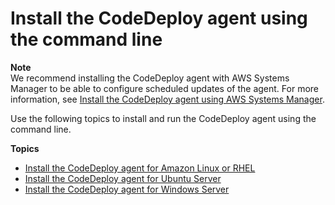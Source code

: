 # Install the CodeDeploy agent using the command line<a name="codedeploy-agent-operations-install-cli"></a>

**Note**  
We recommend installing the CodeDeploy agent with AWS Systems Manager to be able to configure scheduled updates of the agent\. For more information, see [Install the CodeDeploy agent using AWS Systems Manager](codedeploy-agent-operations-install-ssm.md)\.

Use the following topics to install and run the CodeDeploy agent using the command line\.

**Topics**
+ [Install the CodeDeploy agent for Amazon Linux or RHEL](codedeploy-agent-operations-install-linux.md)
+ [Install the CodeDeploy agent for Ubuntu Server](codedeploy-agent-operations-install-ubuntu.md)
+ [Install the CodeDeploy agent for Windows Server](codedeploy-agent-operations-install-windows.md)